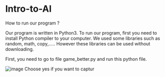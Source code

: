 # Intro-to-AI
How to run our program ?


Our program is written in Python3.
To run our program, first you need to install Python compiler to your computer.
We used some libraries such as random, math, copy,..... However these libraries can be used without downloading.


First, you need to go to file game_better.py and run this python file. 


![image](https://user-images.githubusercontent.com/112222605/210299547-d9c63119-acf6-485a-a59c-fa9ee02bbb20.png)
Choose yes if you want to captur


